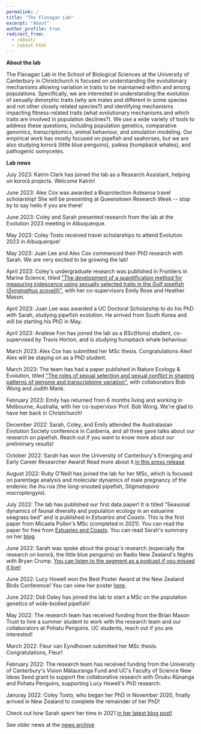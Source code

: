 ```yaml
---
permalink: /
title: "The Flanagan Lab"
excerpt: "About"
author_profile: true
redirect_from: 
  - /about/
  - /about.html
---
```


<b>About the lab</b>

The Flanagan Lab in the School of Biological Sciences at the University of Canterbury in Christchurch is focused on understanding the evolutionary mechanisms allowing variation in traits to be maintained within and among populations. Specifically, we are interested in understanding the evolution of sexually dimorphic traits (why are males and different in some species and not other closely related species?) and identifying mechanisms impacting fitness-related traits (what evolutionary mechanisms and which traits are involved in population declines?). We use a wide variety of tools to address these questions, including population genetics, comparative genomics, transcriptomics, animal behaviour, and simulation modeling. Our empirical work has mostly focused on pipefish and seahorses, but we are also studying kororā (little blue penguins), paikea (humpback whales), and pathogenic oomycetes.


<b>Lab news</b>

July 2023: Katrin Clark has joined the lab as a Research Assistant, helping on kororā projects. Welcome Katrin!

June 2023: Alex Cox was awarded a Bioprotection Aotearoa travel scholarship! She will be presenting at Queenstown Research Week -- stop by to say hello if you are there!

June 2023: Coley and Sarah presented research from the lab at the Evolution 2023 meeting in Albuquerque. 

May 2023: Coley Tosto received travel scholarships to attend Evolution 2023 in Albuquerque!

May 2023: Juan Lee and Alex Cox commenced their PhD research with Sarah. We are very excited to be growing the lab!

April 2023: Coley's undergraduate research was published in Frontiers in Marine Science, titled ["The development of a quantification method for measuring iridescence using sexually selected traits in the Gulf pipefish (_Syngnathus scovelli_)"](https://www.frontiersin.org/articles/10.3389/fmars.2023.1127790/full), with her co-supervisors Emily Rose and Heather Mason. 

April 2023: Juan Lee was awarded a UC Doctoral Scholarship to do his PhD with Sarah, studying pipefish evolution. He arrived from South Korea and will be starting his PhD in May.

April 2023: Analese Fon has joined the lab as a BSc(Hons) student, co-supervised by Travis Horton, and is studying humpback whale behaviour. 

March 2023: Alex Cox has submitted her MSc thesis. Congratulations Alex! Alex will be staying on as a PhD student. 

March 2023: The team has had a paper published in Nature Ecology & Evolution, titled ["The roles of sexual selection and sexual conflict in shaping patterns of genome and transcriptome variation"](https://rdcu.be/c8jST), with collaborators Bob Wong and Judith Mank.

February 2023: Emily has returned from 6 months living and working in Melbourne, Australia, with her co-supervisor Prof. Bob Wong. We're glad to have her back in Christchurch!

December 2022: Sarah, Coley, and Emily attended the Australasian Evolution Society conference in Canberra, and all three gave talks about our research on pipefish. Reach out if you want to know more about our preliminary results!

October 2022: Sarah has won the University of Canterbury's Emerging and Early Career Researcher Award! Read more about it [in this press release](https://www.canterbury.ac.nz/news/2022/canterbury-researcher-hooks-award-for-study-of-native-fish--.html)

August 2022: Ruby O'Neill has joined the lab for her MSc, which is focused on parentage analysis and molecular dynamics of male pregnancy of the endemic ihe ihu roa (the long-snouted pipefish, <i>Stigmatopora macroptergyia</i>). 

July 2022: The lab has published our first data paper! It is titled "Seasonal dynamics of faunal diversity and population ecology in an estuarine seagrass bed" and is published in *Estuaries and Coasts*. This is the first paper from Micaela Pullen's MSc (completed in 2021). You can read the paper for free from [Estuaries and Coasts](https://link.springer.com/content/pdf/10.1007/s12237-022-01103-8.pdf). You can read Sarah's summary on her [blog](https://sarahpflanagan.wordpress.com/2022/07/20/a-year-long-look-at-the-fish-and-other-animals-in-a-single-seagrass-bed/). 

June 2022: Sarah was spoke about the group's research (especially the research on kororā, the little blue penguins) on Radio New Zealand's Nights with Bryan Crump. [You can listen to the segment as a podcast if you missed it live!](https://www.rnz.co.nz/national/programmes/nights/audio/2018845123/native-species-and-climate-change)

June 2022: Lucy Howell won the Best Poster Award at the New Zealand Birds Conference! You can view her poster [here](https://github.com/flanagan-lab/flanagan-lab.github.io/blob/493e683b96bfc95c83592f1f9d74d0c6e4cb9db0/pdfs/LHowell_OSNZ_poster(1).pdf).

June 2022: Didi Daley has joined the lab to start a MSc on the population genetics of wide-bodied pipefish!

May 2022: The research team has received funding from the Brian Mason Trust to hire a summer student to work with the research team and our collaborators at Pohatu Penguins. UC students, reach out if you are interested!

March 2022: Fleur van Eyndhoven submitted her MSc thesis. Congratulations, Fleur!

February 2022: The research team has received funding from the University of Canterbury's Vision Mātauranga Fund and UC's Faculty of Science New Ideas Seed grant to support the collaborative research with Ōnuku Rūnanga and Pohatu Penguins, supporting Lucy Howell's PhD research.

Januray 2022: Coley Tosto, who began her PhD in November 2020, finally arrived in New Zealand to complete the remainder of her PhD!

Check out how Sarah spent her time in 2021 [in her latest blog post!](https://sarahpflanagan.wordpress.com/2022/01/04/working-in-the-age-of-lockdowns/)

See older news at the [news archive](https://flanagan-lab.github.io/news-archive/)


